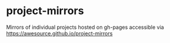 # project-mirrors
Mirrors of individual projects hosted on gh-pages accessible via https://awesource.github.io/project-mirrors
